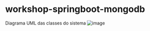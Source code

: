 # workshop-springboot-mongodb

Diagrama UML das classes do sistema
![image](https://user-images.githubusercontent.com/42793409/180834986-3efe7b41-64e2-4a6b-abe2-49d77a4f933a.png)
